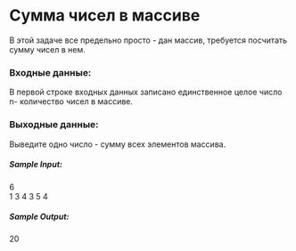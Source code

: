 # Сумма чисел в массиве

В этой задаче все предельно просто - дан массив, требуется посчитать сумму чисел в нем.  

### Входные данные:
В первой строке входных данных записано единственное целое число n- количество чисел в массиве.

### Выходные данные:

Выведите одно число - сумму всех элементов массива.

##### Sample Input:

6  
1 3 4 3 5 4  

##### Sample Output:

20
